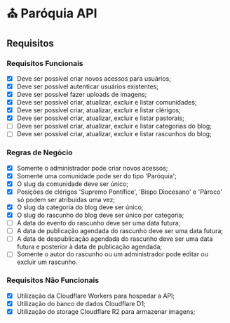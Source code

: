 # ⛪ Paróquia API

## Requisitos

### Requisitos Funcionais

- [x] Deve ser possível criar novos acessos para usuários;
- [x] Deve ser possível autenticar usuários existentes;
- [x] Deve ser possível fazer uploads de imagens;
- [x] Deve ser possível criar, atualizar, excluir e listar comunidades;
- [x] Deve ser possível criar, atualizar, excluir e listar clérigos;
- [x] Deve ser possível criar, atualizar, excluir e listar pastorais;
- [ ] Deve ser possível criar, atualizar, excluir e listar categorias do blog;
- [ ] Deve ser possível criar, atualizar, excluir e listar rascunhos do blog;

### Regras de Negócio

- [x] Somente o administrador pode criar novos acessos;
- [x] Somente uma comunidade pode ser do tipo 'Paróquia';
- [x] O slug da comunidade deve ser único;
- [x] Posições de clérigos 'Supremo Pontífice', 'Bispo Diocesano' e 'Pároco' só podem ser atribuídas uma vez;
- [x] O slug da categoria do blog deve ser único;
- [x] O slug do rascunho do blog deve ser único por categoria;
- [ ] A data do evento do rascunho deve ser uma data futura;
- [ ] A data de publicação agendada do rascunho deve ser uma data futura;
- [ ] A data de despublicação agendada do rascunho deve ser uma data futura e posterior à data de publicação agendada;
- [ ] Somente o autor do rascunho ou um administrador pode editar ou excluir um rascunho.

### Requisitos Não Funcionais

- [x] Utilização da Cloudflare Workers para hospedar a API;
- [x] Utilização do banco de dados Cloudflare D1;
- [x] Utilização do storage Cloudflare R2 para armazenar imagens;

